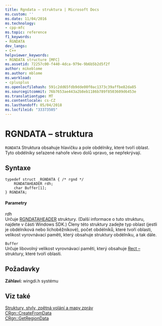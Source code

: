 ```yaml
---
title: Rgndata – struktura | Microsoft Docs
ms.custom: ''
ms.date: 11/04/2016
ms.technology:
- cpp-mfc
ms.topic: reference
f1_keywords:
- RGNDATA
dev_langs:
- C++
helpviewer_keywords:
- RGNDATA structure [MFC]
ms.assetid: 72257c00-f440-4dca-979e-9b6b5b2d5f2f
author: mikeblome
ms.author: mblome
ms.workload:
- cplusplus
ms.openlocfilehash: 591c2dd65fdb9dde00f0ac1373c39affbe82da85
ms.sourcegitcommit: 76b7653ae443a2b8eb1186b789f8503609d6453e
ms.translationtype: MT
ms.contentlocale: cs-CZ
ms.lasthandoff: 05/04/2018
ms.locfileid: "33373505"
---
```

# <a name="rgndata-structure"></a>RGNDATA – struktura
`RGNDATA` Struktura obsahuje hlavičku a pole obdélníky, které tvoří oblast. Tyto obdélníky seřazené nahoře vlevo dolů vpravo, se nepřekrývají.  
  
## <a name="syntax"></a>Syntaxe  
  
```  
typedef struct _RGNDATA { /* rgnd */  
    RGNDATAHEADER rdh;  
    char Buffer[1];  
} RGNDATA;  
```  
  
#### <a name="parameters"></a>Parametry  
 *rdh*  
 Určuje [RGNDATAHEADER](http://msdn.microsoft.com/library/windows/desktop/dd162941) struktury. (Další informace o tuto strukturu, najdete v části Windows SDK.) Členy této struktury zadejte typ oblast (jestli je obdélníková nebo lichoběžníkové), počet obdélníků, které tvoří oblasti, velikost vyrovnávací paměti, který obsahuje struktury obdélníku, a tak dále.  
  
 `Buffer`  
 Určuje libovolný velikost vyrovnávací paměti, který obsahuje [Rect –](../../mfc/reference/rect-structure1.md) struktury, které tvoří oblasti.  
  
## <a name="requirements"></a>Požadavky  
 **Záhlaví:** wingdi.h systému  
  
## <a name="see-also"></a>Viz také  
 [Struktury, styly, zpětná volání a mapy zpráv](../../mfc/reference/structures-styles-callbacks-and-message-maps.md)   
 [CRgn::CreateFromData](../../mfc/reference/crgn-class.md#createfromdata)   
 [CRgn::GetRegionData](../../mfc/reference/crgn-class.md#getregiondata)

